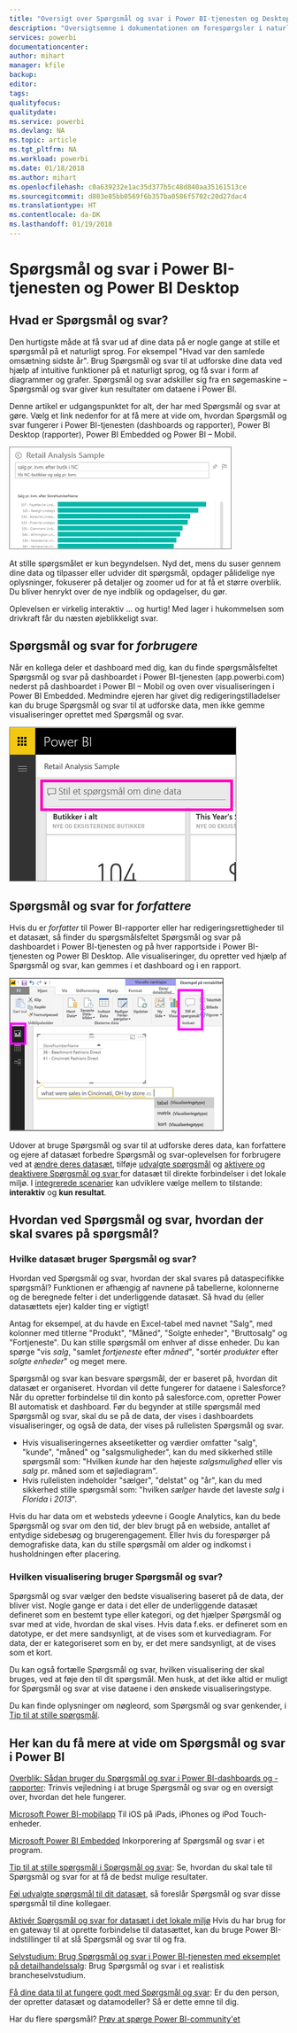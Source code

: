 ```yaml
---
title: "Oversigt over Spørgsmål og svar i Power BI-tjenesten og Desktop"
description: "Oversigtsemne i dokumentationen om forespørgsler i naturligt sprog i Spørgsmål og svar i Power BI."
services: powerbi
documentationcenter: 
author: mihart
manager: kfile
backup: 
editor: 
tags: 
qualityfocus: 
qualitydate: 
ms.service: powerbi
ms.devlang: NA
ms.topic: article
ms.tgt_pltfrm: NA
ms.workload: powerbi
ms.date: 01/18/2018
ms.author: mihart
ms.openlocfilehash: c0a639232e1ac35d377b5c48d840aa35161513ce
ms.sourcegitcommit: d803e85bb0569f6b357ba0586f5702c20d27dac4
ms.translationtype: HT
ms.contentlocale: da-DK
ms.lasthandoff: 01/19/2018
---
```

# <a name="qa-in-power-bi-service-and-power-bi-desktop"></a>Spørgsmål og svar i Power BI-tjenesten og Power BI Desktop
## <a name="what-is-qa"></a>Hvad er Spørgsmål og svar?
Den hurtigste måde at få svar ud af dine data på er nogle gange at stille et spørgsmål på et naturligt sprog. For eksempel "Hvad var den samlede omsætning sidste år".  Brug Spørgsmål og svar til at udforske dine data ved hjælp af intuitive funktioner på et naturligt sprog, og få svar i form af diagrammer og grafer. Spørgsmål og svar adskiller sig fra en søgemaskine – Spørgsmål og svar giver kun resultater om dataene i Power BI.

Denne artikel er udgangspunktet for alt, der har med Spørgsmål og svar at gøre. Vælg et link nedenfor for at få mere at vide om, hvordan Spørgsmål og svar fungerer i Power BI-tjenesten (dashboards og rapporter), Power BI Desktop (rapporter), Power BI Embedded og Power BI – Mobil.  

![](media/power-bi-q-and-a/pbi_qa_boxsalessqft.png)

At stille spørgsmålet er kun begyndelsen.  Nyd det, mens du suser gennem dine data og tilpasser eller udvider dit spørgsmål, opdager pålidelige nye oplysninger, fokuserer på detaljer og zoomer ud for at få et større overblik. Du bliver henrykt over de nye indblik og opdagelser, du gør.

Oplevelsen er virkelig interaktiv ... og hurtig! Med lager i hukommelsen som drivkraft får du næsten øjeblikkeligt svar.

##  <a name="qa-for-consumers"></a>Spørgsmål og svar for *forbrugere*
Når en kollega deler et dashboard med dig, kan du finde spørgsmålsfeltet Spørgsmål og svar på dashboardet i Power BI-tjenesten (app.powerbi.com) nederst på dashboardet i Power BI – Mobil og oven over visualiseringen i Power BI Embedded. Medmindre ejeren har givet dig redigeringstilladelser kan du bruge Spørgsmål og svar til at udforske data, men ikke gemme visualiseringer oprettet med Spørgsmål og svar.

![](media/power-bi-q-and-a/powerbi-qna.png)

## <a name="qa-for-creators"></a>Spørgsmål og svar for *forfattere*
Hvis du er *forfatter* til Power BI-rapporter eller har redigeringsrettigheder til et datasæt, så finder du spørgsmålsfeltet Spørgsmål og svar på dashboardet i Power BI-tjenesten og på hver rapportside i Power BI-tjenesten og Power BI Desktop. Alle visualiseringer, du opretter ved hjælp af Spørgsmål og svar, kan gemmes i et dashboard og i en rapport.

![](media/power-bi-q-and-a/power-bi-desktop.png)

Udover at bruge Spørgsmål og svar til at udforske deres data, kan forfattere og ejere af datasæt forbedre Spørgsmål og svar-oplevelsen for forbrugere ved at [ændre deres datasæt](service-prepare-data-for-q-and-a.md), tilføje [udvalgte spørgsmål](service-q-and-a-create-featured-questions.md) og [aktivere og deaktivere Spørgsmål og svar ](service-q-and-a-direct-query.md) for datasæt til direkte forbindelser i det lokale miljø. I [integrerede scenarier](developer/qanda.md) kan udviklere vælge mellem to tilstande: **interaktiv** og **kun resultat**.

## <a name="how-does-qa-know-how-to-answer-questions"></a>Hvordan ved Spørgsmål og svar, hvordan der skal svares på spørgsmål?
### <a name="which-datasets-does-qa-use"></a>Hvilke datasæt bruger Spørgsmål og svar?
Hvordan ved Spørgsmål og svar, hvordan der skal svares på dataspecifikke spørgsmål? Funktionen er afhængig af navnene på tabellerne, kolonnerne og de beregnede felter i det underliggende datasæt. Så hvad du (eller datasættets ejer) kalder ting er vigtigt!

Antag for eksempel, at du havde en Excel-tabel med navnet "Salg", med kolonner med titlerne "Produkt", "Måned", "Solgte enheder", "Bruttosalg" og "Fortjeneste". Du kan stille spørgsmål om enhver af disse enheder.  Du kan spørge "vis *salg*, "samlet *fortjeneste* efter *måned*", "sortér *produkter* efter *solgte enheder*" og meget mere.

Spørgsmål og svar kan besvare spørgsmål, der er baseret på, hvordan dit datasæt er organiseret. Hvordan vil dette fungerer for dataene i Salesforce? Når du opretter forbindelse til din konto på salesforce.com, opretter Power BI automatisk et dashboard.  Før du begynder at stille spørgsmål med Spørgsmål og svar, skal du se på de data, der vises i dashboardets visualiseringer, og også de data, der vises på rullelisten Spørgsmål og svar.

* Hvis visualiseringernes akseetiketter og værdier omfatter "salg", "kunde", "måned" og "salgsmuligheder", kan du med sikkerhed stille spørgsmål som: "Hvilken *kunde* har den højeste *salgsmulighed* eller vis *salg* pr. måned som et søjlediagram".
* Hvis rullelisten indeholder "sælger", "delstat" og "år", kan du med sikkerhed stille spørgsmål som: "hvilken *sælger* havde det laveste *salg* i *Florida* i *2013*".

Hvis du har data om et websteds ydeevne i Google Analytics, kan du bede Spørgsmål og svar om den tid, der blev brugt på en webside, antallet af entydige sidebesøg og brugerengagement. Eller hvis du forespørger på demografiske data, kan du stille spørgsmål om alder og indkomst i husholdningen efter placering.

### <a name="which-visualization-does-qa-use"></a>Hvilken visualisering bruger Spørgsmål og svar?
Spørgsmål og svar vælger den bedste visualisering baseret på de data, der bliver vist. Nogle gange er data i det eller de underliggende datasæt defineret som en bestemt type eller kategori, og det hjælper Spørgsmål og svar med at vide, hvordan de skal vises. Hvis data f.eks. er defineret som en datotype, er det mere sandsynligt, at de vises som et kurvediagram. For data, der er kategoriseret som en by, er det mere sandsynligt, at de vises som et kort.

Du kan også fortælle Spørgsmål og svar, hvilken visualisering der skal bruges, ved at føje den til dit spørgsmål. Men husk, at det ikke altid er muligt for Spørgsmål og svar at vise dataene i den ønskede visualiseringstype.

Du kan finde oplysninger om nøgleord, som Spørgsmål og svar genkender, i [Tip til at stille spørgsmål](service-q-and-a-tips.md).


## <a name="for-more-details-about-power-bi-qa"></a>Her kan du få mere at vide om Spørgsmål og svar i Power BI
[Overblik: Sådan bruger du Spørgsmål og svar i Power BI-dashboards og -rapporter](power-bi-tutorial-q-and-a.md): Trinvis vejledning i at bruge Spørgsmål og svar og en oversigt over, hvordan det hele fungerer.

[Microsoft Power BI-mobilapp](mobile-apps-ios-qna.md) Til iOS på iPads, iPhones og iPod Touch-enheder.

[Microsoft Power BI Embedded](developer/qanda.md) Inkorporering af Spørgsmål og svar i et program.

[Tip til at stille spørgsmål i Spørgsmål og svar](service-q-and-a-tips.md): Se, hvordan du skal tale til Spørgsmål og svar for at få de bedst mulige resultater.

[Føj udvalgte spørgsmål til dit datasæt](service-q-and-a-create-featured-questions.md), så foreslår Spørgsmål og svar disse spørgsmål til dine kollegaer.

[Aktivér Spørgsmål og svar for datasæt i det lokale miljø](service-q-and-a-direct-query.md) Hvis du har brug for en gateway til at oprette forbindelse til datasættet, kan du bruge Power BI-indstillinger til at slå Spørgsmål og svar til og fra.

[Selvstudium: Brug Spørgsmål og svar i Power BI-tjenesten med eksemplet på detailhandelssalg](power-bi-visualization-introduction-to-q-and-a.md): Brug Spørgsmål og svar i et realistisk brancheselvstudium.

[Få dine data til at fungere godt med Spørgsmål og svar](service-prepare-data-for-q-and-a.md): Er du den person, der opretter datasæt og datamodeller?  Så er dette emne til dig.

Har du flere spørgsmål? [Prøv at spørge Power BI-community'et](http://community.powerbi.com/)
